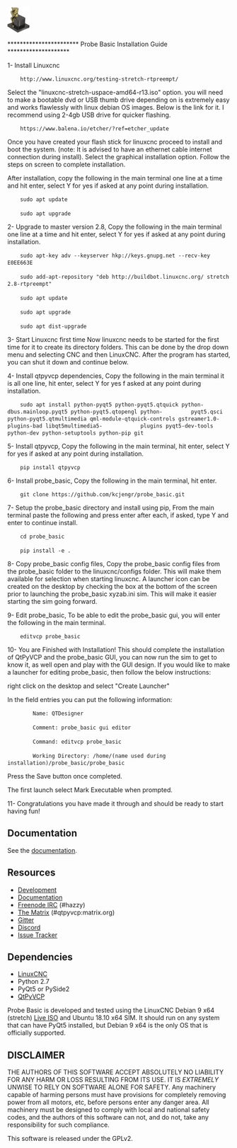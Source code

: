 ![](probe_basic/images/probe_basic_icon.png)


*********************** Probe Basic Installation Guide ********************

1- Install Linuxcnc
   
		http://www.linuxcnc.org/testing-stretch-rtpreempt/

Select the "linuxcnc-stretch-uspace-amd64-r13.iso" option. you will need to make a bootable dvd or USB thumb drive 		depending on is extremely easy and works flawlessly with linux debian OS images. Below is the link for it. I recommend 		using 2-4gb USB drive for quicker flashing.

		https://www.balena.io/etcher/?ref=etcher_update

Once you have created your flash stick for linuxcnc proceed to install and boot the system.  (note: It is advised to have 	  an ethernet cable internet connection during install).  Select the graphical installation option. Follow the steps on 	screen to complete installation.

After installation, copy the following in the main terminal one line at a time and hit enter, select Y for yes if asked 	at any point during installation.

		sudo apt update

		sudo apt upgrade


2- Upgrade to master version 2.8, Copy the following in the main terminal one line at a time and hit enter, select Y for yes if asked at any point during installation.

		sudo apt-key adv --keyserver hkp://keys.gnupg.net --recv-key E0EE663E

		sudo add-apt-repository "deb http://buildbot.linuxcnc.org/ stretch 2.8-rtpreempt"

		sudo apt update

		sudo apt upgrade

		sudo apt dist-upgrade


3- Start Linuxcnc first time Now linuxcnc needs to be started for the first time for it to create its directory folders. This can be done by the drop down menu and selecting CNC and then LinuxCNC. After the program has started, you can shut it down and continue below.


4- Install qtpyvcp dependencies, Copy the following in the main terminal it is all one line, hit enter, select Y for yes f asked at any point during installation.

		sudo apt install python-pyqt5 python-pyqt5.qtquick python-dbus.mainloop.pyqt5 python-pyqt5.qtopengl python-			pyqt5.qsci python-pyqt5.qtmultimedia qml-module-qtquick-controls gstreamer1.0-plugins-bad libqt5multimedia5-			plugins pyqt5-dev-tools python-dev python-setuptools python-pip git


5- Install qtpyvcp, Copy the following in the main terminal, hit enter, select Y for yes if asked at any point during installation.

		pip install qtpyvcp


6- Install probe_basic, Copy the following in the main terminal, hit enter.
   
		git clone https://github.com/kcjengr/probe_basic.git


7- Setup the probe_basic directory and install using pip, From the main terminal paste the following and press enter after each, if asked, type Y and enter to continue install.

		cd probe_basic

		pip install -e .


8- Copy probe_basic config files, Copy the probe_basic config files from the probe_basic folder to the linuxcnc/configs folder.  This will make them available for selection when starting linuxcnc.  A launcher icon can be created on the desktop by checking the box at the bottom of the screen prior to launching the probe_basic xyzab.ini sim. This will make it easier starting the sim going forward.

9- Edit probe_basic, To be able to edit the probe_basic gui, you will enter the following in the main terminal.

		editvcp probe_basic


10- You are Finished with Installation!	This should complete the installation of QtPyVCP and the probe_basic GUI, you can now run the sim to get to know it, as well open and play with the GUI design.  If you would like to make a launcher for editing probe_basic, then follow the below instructions:

right click on the desktop and select "Create Launcher"

In the field entries you can put the following information:

			Name: QTDesigner

			Comment: probe_basic gui editor

			Command: editvcp probe_basic

			Working Directory: /home/(name used during installation)/probe_basic/probe_basic

Press the Save button once completed.

The first launch select Mark Executable when prompted.


11- Congratulations you have made it through and should be ready to start having fun!



## Documentation

See the [documentation](https://kcjengr.github.io/qtpyvcp/).


## Resources

* [Development](https://github.com/kcjengr/ProbeBasic/)
* [Documentation](https://kcjengr.github.io/qtpyvcp/)
* [Freenode IRC](http://webchat.freenode.net/?channels=%23hazzy) (#hazzy)
* [The Matrix](https://riot.im/app/#/room/#qtpyvcp:matrix.org) (#qtpyvcp:matrix.org)
* [Gitter](https://gitter.im/kcjengr/qtpyvcp)
* [Discord](https://discord.gg/463hMhd)
* [Issue Tracker](https://github.com/kcjengr/ProbeBasic/issues)


## Dependencies

* [LinuxCNC](https://linuxcnc.org)
* Python 2.7
* PyQt5 or PySide2
* [QtPyVCP](https://qtpyvcp.kcjengr.com/)

Probe Basic is developed and tested using the LinuxCNC Debian 9 x64 (stretch)
[Live ISO](http://www.linuxcnc.org/testing-stretch-rtpreempt/) and Ubuntu 18.10 x64 SIM. It should run
on any system that can have PyQt5 installed, but Debian 9 x64 is the only OS
that is officially supported.


## DISCLAIMER

THE AUTHORS OF THIS SOFTWARE ACCEPT ABSOLUTELY NO LIABILITY FOR
ANY HARM OR LOSS RESULTING FROM ITS USE.  IT IS _EXTREMELY_ UNWISE
TO RELY ON SOFTWARE ALONE FOR SAFETY.  Any machinery capable of
harming persons must have provisions for completely removing power
from all motors, etc, before persons enter any danger area.  All
machinery must be designed to comply with local and national safety
codes, and the authors of this software can not, and do not, take
any responsibility for such compliance.

This software is released under the GPLv2.
